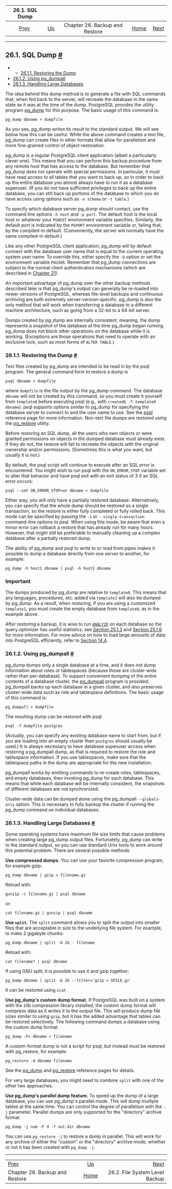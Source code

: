 <!--?xml version="1.0" encoding="UTF-8" standalone="no"?-->

|                     26.1. SQL Dump                    |                                                    |                                |                                                       |                                                            |
| :---------------------------------------------------: | :------------------------------------------------- | :----------------------------: | ----------------------------------------------------: | ---------------------------------------------------------: |
| [Prev](backup.html "Chapter 26. Backup and Restore")  | [Up](backup.html "Chapter 26. Backup and Restore") | Chapter 26. Backup and Restore | [Home](index.html "PostgreSQL 17devel Documentation") |  [Next](backup-file.html "26.2. File System Level Backup") |

***

## 26.1. SQL Dump [#](#BACKUP-DUMP)

  * *   [26.1.1. Restoring the Dump](backup-dump.html#BACKUP-DUMP-RESTORE)
* [26.1.2. Using pg\_dumpall](backup-dump.html#BACKUP-DUMP-ALL)
* [26.1.3. Handling Large Databases](backup-dump.html#BACKUP-DUMP-LARGE)

The idea behind this dump method is to generate a file with SQL commands that, when fed back to the server, will recreate the database in the same state as it was at the time of the dump. PostgreSQL provides the utility program [pg\_dump](app-pgdump.html "pg_dump") for this purpose. The basic usage of this command is:

    pg_dump dbname > dumpfile

As you see, pg\_dump writes its result to the standard output. We will see below how this can be useful. While the above command creates a text file, pg\_dump can create files in other formats that allow for parallelism and more fine-grained control of object restoration.

pg\_dump is a regular PostgreSQL client application (albeit a particularly clever one). This means that you can perform this backup procedure from any remote host that has access to the database. But remember that pg\_dump does not operate with special permissions. In particular, it must have read access to all tables that you want to back up, so in order to back up the entire database you almost always have to run it as a database superuser. (If you do not have sufficient privileges to back up the entire database, you can still back up portions of the database to which you do have access using options such as `-n schema` or `-t table`.)

To specify which database server pg\_dump should contact, use the command line options `-h host` and `-p port`. The default host is the local host or whatever your `PGHOST` environment variable specifies. Similarly, the default port is indicated by the `PGPORT` environment variable or, failing that, by the compiled-in default. (Conveniently, the server will normally have the same compiled-in default.)

Like any other PostgreSQL client application, pg\_dump will by default connect with the database user name that is equal to the current operating system user name. To override this, either specify the `-U` option or set the environment variable `PGUSER`. Remember that pg\_dump connections are subject to the normal client authentication mechanisms (which are described in [Chapter 21](client-authentication.html "Chapter 21. Client Authentication")).

An important advantage of pg\_dump over the other backup methods described later is that pg\_dump's output can generally be re-loaded into newer versions of PostgreSQL, whereas file-level backups and continuous archiving are both extremely server-version-specific. pg\_dump is also the only method that will work when transferring a database to a different machine architecture, such as going from a 32-bit to a 64-bit server.

Dumps created by pg\_dump are internally consistent, meaning, the dump represents a snapshot of the database at the time pg\_dump began running. pg\_dump does not block other operations on the database while it is working. (Exceptions are those operations that need to operate with an exclusive lock, such as most forms of `ALTER TABLE`.)

### 26.1.1. Restoring the Dump [#](#BACKUP-DUMP-RESTORE)

Text files created by pg\_dump are intended to be read in by the psql program. The general command form to restore a dump is

    psql dbname < dumpfile

where *`dumpfile`* is the file output by the pg\_dump command. The database *`dbname`* will not be created by this command, so you must create it yourself from `template0` before executing psql (e.g., with `createdb -T template0 dbname`). psql supports options similar to pg\_dump for specifying the database server to connect to and the user name to use. See the [psql](app-psql.html "psql") reference page for more information. Non-text file dumps are restored using the [pg\_restore](app-pgrestore.html "pg_restore") utility.

Before restoring an SQL dump, all the users who own objects or were granted permissions on objects in the dumped database must already exist. If they do not, the restore will fail to recreate the objects with the original ownership and/or permissions. (Sometimes this is what you want, but usually it is not.)

By default, the psql script will continue to execute after an SQL error is encountered. You might wish to run psql with the `ON_ERROR_STOP` variable set to alter that behavior and have psql exit with an exit status of 3 if an SQL error occurs:

    psql --set ON_ERROR_STOP=on dbname < dumpfile

Either way, you will only have a partially restored database. Alternatively, you can specify that the whole dump should be restored as a single transaction, so the restore is either fully completed or fully rolled back. This mode can be specified by passing the `-1` or `--single-transaction` command-line options to psql. When using this mode, be aware that even a minor error can rollback a restore that has already run for many hours. However, that might still be preferable to manually cleaning up a complex database after a partially restored dump.

The ability of pg\_dump and psql to write to or read from pipes makes it possible to dump a database directly from one server to another, for example:

    pg_dump -h host1 dbname | psql -h host2 dbname

### Important

The dumps produced by pg\_dump are relative to `template0`. This means that any languages, procedures, etc. added via `template1` will also be dumped by pg\_dump. As a result, when restoring, if you are using a customized `template1`, you must create the empty database from `template0`, as in the example above.

After restoring a backup, it is wise to run [`ANALYZE`](sql-analyze.html "ANALYZE") on each database so the query optimizer has useful statistics; see [Section 25.1.3](routine-vacuuming.html#VACUUM-FOR-STATISTICS "25.1.3. Updating Planner Statistics") and [Section 25.1.6](routine-vacuuming.html#AUTOVACUUM "25.1.6. The Autovacuum Daemon") for more information. For more advice on how to load large amounts of data into PostgreSQL efficiently, refer to [Section 14.4](populate.html "14.4. Populating a Database").

### 26.1.2. Using pg\_dumpall [#](#BACKUP-DUMP-ALL)

pg\_dump dumps only a single database at a time, and it does not dump information about roles or tablespaces (because those are cluster-wide rather than per-database). To support convenient dumping of the entire contents of a database cluster, the [pg\_dumpall](app-pg-dumpall.html "pg_dumpall") program is provided. pg\_dumpall backs up each database in a given cluster, and also preserves cluster-wide data such as role and tablespace definitions. The basic usage of this command is:

    pg_dumpall > dumpfile

The resulting dump can be restored with psql:

    psql -f dumpfile postgres

(Actually, you can specify any existing database name to start from, but if you are loading into an empty cluster then `postgres` should usually be used.) It is always necessary to have database superuser access when restoring a pg\_dumpall dump, as that is required to restore the role and tablespace information. If you use tablespaces, make sure that the tablespace paths in the dump are appropriate for the new installation.

pg\_dumpall works by emitting commands to re-create roles, tablespaces, and empty databases, then invoking pg\_dump for each database. This means that while each database will be internally consistent, the snapshots of different databases are not synchronized.

Cluster-wide data can be dumped alone using the pg\_dumpall `--globals-only` option. This is necessary to fully backup the cluster if running the pg\_dump command on individual databases.

### 26.1.3. Handling Large Databases [#](#BACKUP-DUMP-LARGE)

Some operating systems have maximum file size limits that cause problems when creating large pg\_dump output files. Fortunately, pg\_dump can write to the standard output, so you can use standard Unix tools to work around this potential problem. There are several possible methods:

**Use compressed dumps.** You can use your favorite compression program, for example gzip:

    pg_dump dbname | gzip > filename.gz

Reload with:

    gunzip -c filename.gz | psql dbname

or:

    cat filename.gz | gunzip | psql dbname

**Use `split`.** The `split` command allows you to split the output into smaller files that are acceptable in size to the underlying file system. For example, to make 2 gigabyte chunks:

    pg_dump dbname | split -b 2G - filename

Reload with:

    cat filename* | psql dbname

If using GNU split, it is possible to use it and gzip together:

    pg_dump dbname | split -b 2G --filter='gzip > $FILE.gz'

It can be restored using `zcat`.

**Use pg\_dump's custom dump format.** If PostgreSQL was built on a system with the zlib compression library installed, the custom dump format will compress data as it writes it to the output file. This will produce dump file sizes similar to using `gzip`, but it has the added advantage that tables can be restored selectively. The following command dumps a database using the custom dump format:

    pg_dump -Fc dbname > filename

A custom-format dump is not a script for psql, but instead must be restored with pg\_restore, for example:

    pg_restore -d dbname filename

See the [pg\_dump](app-pgdump.html "pg_dump") and [pg\_restore](app-pgrestore.html "pg_restore") reference pages for details.

For very large databases, you might need to combine `split` with one of the other two approaches.

**Use pg\_dump's parallel dump feature.** To speed up the dump of a large database, you can use pg\_dump's parallel mode. This will dump multiple tables at the same time. You can control the degree of parallelism with the `-j` parameter. Parallel dumps are only supported for the "directory" archive format.

    pg_dump -j num -F d -f out.dir dbname

You can use `pg_restore -j` to restore a dump in parallel. This will work for any archive of either the "custom" or the "directory" archive mode, whether or not it has been created with `pg_dump -j`.

***

|                                                       |                                                       |                                                            |
| :---------------------------------------------------- | :---------------------------------------------------: | ---------------------------------------------------------: |
| [Prev](backup.html "Chapter 26. Backup and Restore")  |   [Up](backup.html "Chapter 26. Backup and Restore")  |  [Next](backup-file.html "26.2. File System Level Backup") |
| Chapter 26. Backup and Restore                        | [Home](index.html "PostgreSQL 17devel Documentation") |                             26.2. File System Level Backup |
